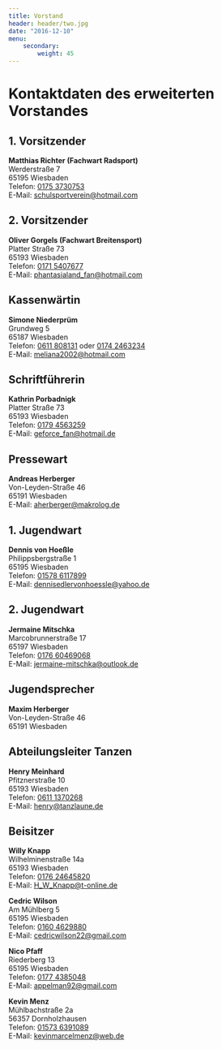 ```yaml
---
title: Vorstand
header: header/two.jpg
date: "2016-12-10"
menu: 
    secondary:
        weight: 45
---
```


# Kontaktdaten des erweiterten Vorstandes

## 1. Vorsitzender

**Matthias Richter (Fachwart Radsport)**  
Werderstraße 7  
65195 Wiesbaden  
Telefon: [0175 3730753](tel:+491753730753)  
E-Mail: [schulsportverein@hotmail.com](mailto:schulsportverein@hotmail.com)

## 2. Vorsitzender

**Oliver Gorgels (Fachwart Breitensport)**  
Platter Straße 73  
65193 Wiesbaden  
Telefon: [0171 5407677](tel:+491715407677)  
E-Mail: [phantasialand_fan@hotmail.com](mailto:phantasialand_fan@hotmail.com)

## Kassenwärtin

**Simone Niederprüm**  
Grundweg 5  
65187 Wiesbaden  
Telefon: [0611 808131](tel:+49611808131) oder [0174 2463234](tel:+491742463234)  
E-Mail: [meliana2002@hotmail.com](mailto:meliana2002@hotmail.com)

## Schriftführerin

**Kathrin Porbadnigk**  
Platter Straße 73  
65193 Wiesbaden  
Telefon: [0179 4563259](tel:+491794563259)   
E-Mail: [geforce_fan@hotmail.de](mailto:geforce_fan@hotmail.de)

## Pressewart

**Andreas Herberger**  
Von-Leyden-Straße 46  
65191 Wiesbaden  
E-Mail: [aherberger@makrolog.de](mailto:aherberger@makrolog.de)

## 1. Jugendwart

**Dennis von Hoeßle**  
Philippsbergstraße 1  
65195 Wiesbaden  
Telefon: [01578 6117899](tel:+4915786117899)  
E-Mail: [dennisedlervonhoessle@yahoo.de](mailto:dennisedlervonhoessle@yahoo.de)


## 2. Jugendwart

**Jermaine Mitschka**  
Marcobrunnerstraße 17  
65197 Wiesbaden  
Telefon: [0176 60469068](tel:+4917660469068)  
E-Mail: [jermaine-mitschka@outlook.de](mailto:jermaine-mitschka@outlook.de)

## Jugendsprecher

**Maxim Herberger**  
Von-Leyden-Straße 46  
65191 Wiesbaden  

## Abteilungsleiter Tanzen

**Henry Meinhard**  
Pfitznerstraße 10  
65193 Wiesbaden  
Telefon: [0611 1370268](tel:+496111370268)  
E-Mail: [henry@tanzlaune.de](mailto:henry@tanzlaune.de)

## Beisitzer

**Willy Knapp**  
Wilhelminenstraße 14a  
65193 Wiesbaden    
Telefon: [0176 24645820](tel:+4917624645820)  
E-Mail: [H_W_Knapp@t-online.de](mailto:H_W_Knapp@t-online.de)

**Cedric Wilson**  
Am Mühlberg 5  
65195 Wiesbaden  
Telefon: [0160 4629880](tel:+491604629880)  
E-Mail: [cedricwilson22@gmail.com](mailto:cedricwilson22@gmail.com)

**Nico Pfaff**  
Riederberg 13  
65195 Wiesbaden  
Telefon: [0177 4385048](tel:+491774385048)  
E-Mail: [appelman92@gmail.com](mailto:appelman92@gmail.com)

**Kevin Menz**  
Mühlbachstraße 2a  
56357 Dornholzhausen  
Telefon: [01573 6391089](tel:+4915736391089)  
E-Mail: [kevinmarcelmenz@web.de](mailto:kevinmarcelmenz@web.de)
